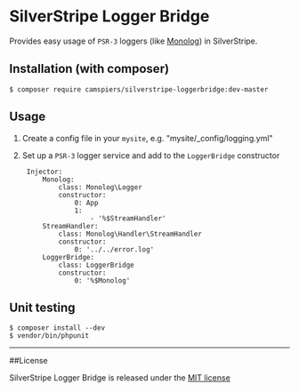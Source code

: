 # SilverStripe Logger Bridge

Provides easy usage of `PSR-3` loggers (like [Monolog](https://github.com/Seldaek/monolog)) in SilverStripe.

## Installation (with composer)

	$ composer require camspiers/silverstripe-loggerbridge:dev-master

## Usage

1. Create a config file in your `mysite`, e.g. "mysite/_config/logging.yml"
2. Set up a `PSR-3` logger service and add to the `LoggerBridge` constructor

		Injector:
			Monolog:
				class: Monolog\Logger
				constructor:
					0: App
					1:
						- '%$StreamHandler'
			StreamHandler:
				class: Monolog\Handler\StreamHandler
				constructor:
					0: '../../error.log'
			LoggerBridge:
				class: LoggerBridge
				constructor:
					0: '%$Monolog'


## Unit testing

    $ composer install --dev
    $ vendor/bin/phpunit
    
---
##License

SilverStripe Logger Bridge is released under the [MIT license](http://camspiers.mit-license.org/)